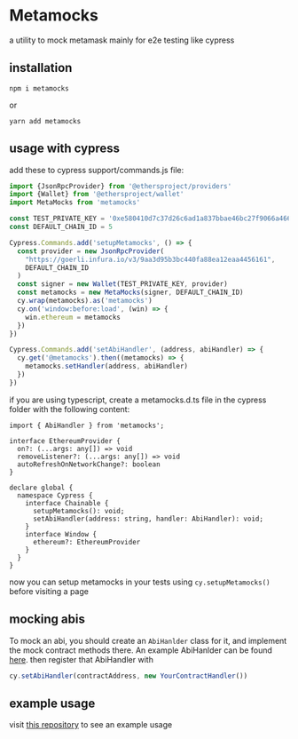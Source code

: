 # Metamocks

a utility to mock metamask mainly for e2e testing like cypress

## installation

```
npm i metamocks
```

or

```
yarn add metamocks
```

## usage with cypress

add these to cypress support/commands.js file:

```ts
import {JsonRpcProvider} from '@ethersproject/providers'
import {Wallet} from '@ethersproject/wallet'
import MetaMocks from 'metamocks'

const TEST_PRIVATE_KEY = '0xe580410d7c37d26c6ad1a837bbae46bc27f9066a466fb3a66e770523b4666d19'
const DEFAULT_CHAIN_ID = 5

Cypress.Commands.add('setupMetamocks', () => {
  const provider = new JsonRpcProvider(
    "https://goerli.infura.io/v3/9aa3d95b3bc440fa88ea12eaa4456161",
    DEFAULT_CHAIN_ID
  )
  const signer = new Wallet(TEST_PRIVATE_KEY, provider)
  const metamocks = new MetaMocks(signer, DEFAULT_CHAIN_ID)
  cy.wrap(metamocks).as('metamocks')
  cy.on('window:before:load', (win) => {
    win.ethereum = metamocks
  })
})

Cypress.Commands.add('setAbiHandler', (address, abiHandler) => {
  cy.get('@metamocks').then((metamocks) => {
    metamocks.setHandler(address, abiHandler)
  })
})
```

if you are using typescript, create a metamocks.d.ts file in the cypress folder with the following content:

```ts!
import { AbiHandler } from 'metamocks';

interface EthereumProvider {
  on?: (...args: any[]) => void
  removeListener?: (...args: any[]) => void
  autoRefreshOnNetworkChange?: boolean
}

declare global {
  namespace Cypress {
    interface Chainable {
      setupMetamocks(): void;
      setAbiHandler(address: string, handler: AbiHandler): void;
    }
    interface Window {
      ethereum?: EthereumProvider
    }
  }
}
```

now you can setup metamocks in your tests using `cy.setupMetamocks()` before visiting a page

## mocking abis

To mock an abi, you should create an `AbiHanlder` class for it, and implement the mock contract methods there. An
example AbiHanlder can be
found [here](https://github.com/Song-Dust/interface/blob/master/cypress/utils/abihandlers/Arena.ts). then register that
AbiHandler with

```ts
cy.setAbiHandler(contractAddress, new YourContractHandler())
```

## example usage

visit [this repository](https://github.com/Song-Dust/interface/tree/master/cypress) to see an example usage